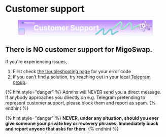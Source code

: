 # Customer support

<figure><img src=".gitbook/assets/1786x197hhh.png" alt=""><figcaption></figcaption></figure>



## There is NO customer support for MigoSwap.

If you're experiencing issues,

1. First check [the troubleshooting page](broken-reference) for your error code
2. If you can't find a solution, try reaching out in your local [Telegram group](https://t.me/migoswap).

{% hint style="danger" %}
Admins will NEVER send you a direct message. If anybody approaches you directly on e.g. Telegram pretending to represent customer support, please block them and report as spam.
{% endhint %}

{% hint style="danger" %}
**NEVER, under any situation, should you ever give someone your private key or recovery phrases. Immediately block and report anyone that asks for them.**
{% endhint %}
